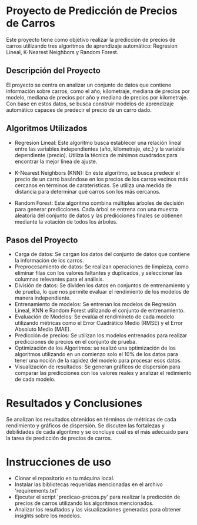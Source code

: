 # Proyecto de Predicción de Precios de Carros

Este proyecto tiene como objetivo realizar la predicción de precios de carros utilizando tres algoritmos de aprendizaje automático: Regresion Lineal, K-Nearest Neighbors y Random Forest.

## Descripción del Proyecto

El proyecto se centra en analizar un conjunto de datos que contiene información sobre carros, como el año, kilometraje, mediana de precios por modelo, mediana de precios por año y mediana de precios por kilometraje. Con base en estos datos, se busca construir modelos de aprendizaje automático capaces de predecir el precio de un carro dado.

## Algoritmos Utilizados

* Regresion Lineal: Este algoritmo busca establecer una relación lineal entre las variables independientes (año, kilometraje, etc.) y la variable dependiente (precio). Utiliza la técnica de mínimos cuadrados para encontrar la mejor línea de ajuste.

* K-Nearest Neighbors (KNN): En este algoritmo, se busca predecir el precio de un carro basándose en los precios de los carros vecinos más cercanos en términos de caraterísticas. Se utiliza una medida de distancia para determinar qué carros son los más cercanos.

* Random Forest: Este algoritmo combina múltiples árboles de decisión para generar predicciones. Cada árbol se entrena con una muestra aleatoria del conjunto de datos y las predicciones finales se obtienen mediante la votación de todos los árboles.

## Pasos del Proyecto

* Carga de datos: Se cargan los datos del conjunto de datos que contiene la información de los carros.
* Preprocesamiento de datos: Se realizan operaciones de limpieza, como eliminar filas con los valores faltantes y duplicados, y seleccionar las columnas relevantes para el análisis.
* División de datos: Se dividen los datos en conjuntos de entrenamiento y de prueba, lo que nos permite evaluar el rendimiento de los modelos de manera independiente.
* Entrenamiento de modelos: Se entrenan los modelos de Regresión Lineal, KNN e Random Forest utilizando el conjunto de entrenamiento.
* Evaluación de Modelos: Se evalúa el rendimineto de cada modelo utilizando métricas como el Error Cuadrático Medio (RMSE) y el Error Absoluto Medio (MAE).
* Predicción de precios: Se utilizan los modelos entrenados para realizar predicciones de precios en el conjunto de prueba.
* Optimización de los Algoritmos: se realizó una optimización de los algoritmos utilizando en un comienzo solo el 10% de los datos para tener una noción de la rapidez del modelo para procesar esos datos.
* Visualización de resultados: Se generan gráficos de dispersión para comparar las predicciones con los valores reales y analizar el redimiento de cada modelo.

# Resultados y Conclusiones

Se analizan los resultados obtenidos en términos de métricas de cada rendimiento y gráficos de dispersión. Se discuten las fortalezas y debilidades de cada algoritmo y se concluye cuál es el más adecuado para la tarea de predicción de precios de carros.

# Instrucciones de uso
* Clonar el repositorio en tu máquina local.
* Instalar las bibliotecas requeridas mencionadas en el archivo 'requirements.txt'
* Ejecutar el script 'predicao-precos.py' para realizar la predicción de precios de carros utilizando los algoritmos mencionados.
* Analizar los resultados y las visualizaciones generadas para obtener insights sobre los modelos.

